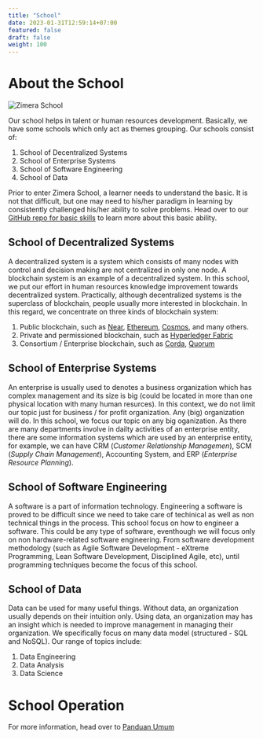 ```yaml
---
title: "School"
date: 2023-01-31T12:59:14+07:00
featured: false
draft: false
weight: 100
---
```


# About the School

![Zimera School](/images/services/school.jpg)

Our school helps in talent or human resources development. Basically, we have some schools which only act as themes grouping. Our schools consist of:

1. School of Decentralized Systems
2. School of Enterprise Systems
3. School of Software Engineering
4. School of Data

Prior to enter Zimera School, a learner needs to understand the basic. It is not that difficult, but one may need to his/her paradigm in learning by consistently challenged his/her ability to solve problems. Head over to our [GitHub repo for basic skills](https://github.com/zimera-school/materi-pembelajaran/blob/main/kemampuan-dasar.md) to learn more about this basic ability.

## School of Decentralized Systems

A decentralized system is a system which consists of many nodes with control and decision making are not centralized in only one node. A blockchain system is an example of a decentralized system. In this school, we put our effort in human resources knowledge improvement towards decentralized system. Practically, although decentralized systems is the superclass of blockchain, people usually more interested in blockchain. In this regard, we concentrate on three kinds of blockchain system:

1. Public blockchain, such as [Near](https://near.org), [Ethereum](https://ethereum.org/en/), [Cosmos](https://cosmos.network/), and many others.
2. Private and permissioned blockchain, such as [Hyperledger Fabric](https://www.hyperledger.org/use/fabric)
3. Consortium / Enterprise blockchain, such as [Corda](https://corda.net/), [Quorum](https://consensys.net/quorum/)

## School of Enterprise Systems

An enterprise is usually used to denotes a business organization which has complex management and its size is big (could be located in more than one physical location with many human resurces). In this context, we do not limit our topic just for business / for profit organization. Any (big) organization will do. In this school, we focus our topic on any big oganization. As there are many departments involve in dailty activities of an enterprise entity, there are some information systems which are used by an enterprise entity, for example, we can have CRM (*Customer Relationship Managemen*), SCM (*Supply Chain Management*), Accounting System, and ERP (*Enterprise Resource Planning*). 

## School of Software Engineering

A software is a part of information technology. Engineering a software is proved to be difficult since we need to take care of techinical as well as non technical things in the process. This school focus on how to engineer a software. This could be any type of software, eventhough we will focus only on non hardware-related software engineering. From software development methodology (such as Agile Software Development - eXtreme Programming, Lean Software Development, Disciplined Agile, etc), until programming techniques become the focus of this school.

## School of Data

Data can be used for many useful things. Without data, an organization usually depends on their intuition only. Using data, an organization may has an insight which is needed to improve management in managing their organization. We specifically focus on many data model (structured - SQL and NoSQL). Our range of topics include:

1. Data Engineering
2. Data Analysis
3. Data Science

# School Operation

For more information, head over to [Panduan Umum](https://github.com/zimera-school/school-management/tree/main/panduan-umum)
